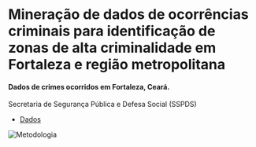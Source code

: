 # Mineração de dados de ocorrências criminais para identificação de zonas de alta criminalidade em Fortaleza e região metropolitana

#### Dados de crimes ocorridos em Fortaleza, Ceará.
Secretaria de Segurança Pública e Defesa Social (SSPDS)
* [Dados](http://www.sspds.ce.gov.br/noticiaDetalhada.do?tipoPortal=1&codNoticia=2142&titulo=Reportagens&action=detail)

![Metodologia](https://pt.sharelatex.com/project/5a2821eef441636ca5978cc3/file/5a33fd380b8e6b7bc3e237b1?raw=true)
